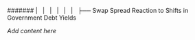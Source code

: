 ####### |   |   |   |   |   |   ├── Swap Spread Reaction to Shifts in Government Debt Yields

*Add content here*